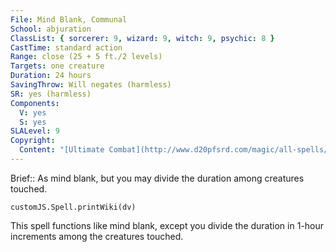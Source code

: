 ```yaml
---
File: Mind Blank, Communal
School: abjuration
ClassList: { sorcerer: 9, wizard: 9, witch: 9, psychic: 8 }
CastTime: standard action
Range: close (25 + 5 ft./2 levels)
Targets: one creature
Duration: 24 hours
SavingThrow: Will negates (harmless)
SR: yes (harmless)
Components:
  V: yes
  S: yes
SLALevel: 9
Copyright:
  Content: "[Ultimate Combat](http://www.d20pfsrd.com/magic/all-spells/m/mind-blank#TOC-Mind-Blank-Communal)"
---
```

Brief:: As mind blank, but you may divide the duration among creatures touched.

```dataviewjs
customJS.Spell.printWiki(dv)
```

This spell functions like mind blank, except you divide the duration in 1-hour increments among the creatures touched.
